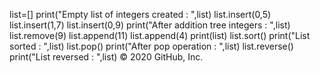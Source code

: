   
list=[]
print("Empty list of integers created :  ",list)
list.insert(0,5)
list.insert(1,7)
list.insert(0,9)
print("After addition  tree integers :  ",list)
list.remove(9)
list.append(11)
list.append(4)
print(list)
list.sort()
print("List sorted :  ",list)
list.pop()
print("After pop operation :  ",list)
list.reverse()
print("List reversed :  ",list)
© 2020 GitHub, Inc.

